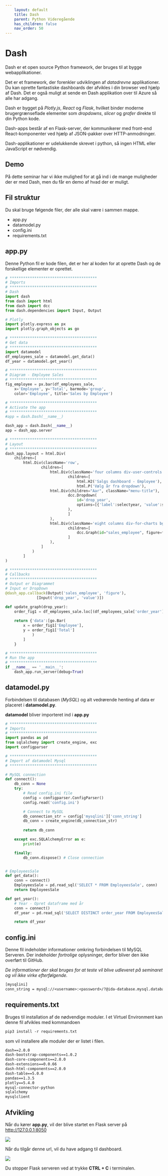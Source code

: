 ```yaml
---
    layout: default
    title: Dash
    parent: Python Videregående
    has_children: false
    nav_order: 50
---
```


# Dash
Dash er et open source Python framework, der bruges til at bygge webapplikationer. 

Det er et framework, der forenkler udviklingen af *datadrevne* applikationer. Du kan oprette fantastiske dashboards der afvikles i din browser ved hjælp af Dash. Det er også muligt at sende en Dash applikation over til Azure så alle har adgang.

Dash er bygget på *Plotly.js*, *React* og *Flask*, hvilket binder moderne brugergrænseflade elementer som *dropdowns*, *slicer* og *grafer* direkte til din Python kode.

Dash-apps består af en Flask-server, der kommunikerer med front-end React-komponenter ved hjælp af JSON-pakker over HTTP-anmodninger.

Dash-applikationer er udelukkende skrevet i python, så ingen HTML eller JavaScript er nødvendig.

## Demo
På dette seminar har vi ikke mulighed for at gå ind i de mange muligheder der er med Dash, men du får en demo af hvad der er muligt.

## Fil struktur
Du skal bruge følgende filer, der alle skal være i sammen mappe.

- app.py
- datamodel.py
- config.ini
- requirements.txt

## app.py
Denne Python fil er kode filen, det er her al koden for at oprette Dash og de forskellige elementer er oprettet.

```python
# ***************************************
# Imports
# ***************************************
# Dash
import dash
from dash import html
from dash import dcc
from dash.dependencies import Input, Output

# Plotly
import plotly.express as px
import plotly.graph_objects as go

# ***************************************
# Get data
# ***************************************
import datamodel
df_employees_sale = datamodel.get_data()
df_year = datamodel.get_year()

# ***************************************
# Diagram - Employee Sales
# ***************************************
fig_employee = px.bar(df_employees_sale, 
    x='Employee', y='Total', barmode='group',
    color='Employee', title='Sales by Employee')

# ***************************************
# Activate the app
# ***************************************
#app = dash.Dash(__name__)

dash_app = dash.Dash(__name__)
app = dash_app.server

# ***************************************
# Layout
# ***************************************
dash_app.layout = html.Div(
    children=[
        html.Div(className='row',
                children=[
                    html.Div(className='four columns div-user-controls',
                            children=[
                                html.H2('Salgs dashboard - Employee'),
                                html.P('Vælg år fra dropdown'),
                    html.Div(children="Aar", className="menu-title"),
                            dcc.Dropdown(
                                id='drop_year',
                                options=[{'label':selectyear, 'value':selectyear} for selectyear in df_year['order_year']]
                            ),
                            ]
                    ),
                    html.Div(className='eight columns div-for-charts bg-grey',
                            children=[
                                dcc.Graph(id="sales_employee", figure=fig_employee)
                            ]
                    ),
                ]
            )
        ]
)

# ***************************************
# Callbacks
# ***************************************
# Output er Diagrammet
# Input er DropDown
@dash_app.callback(Output('sales_employee', 'figure'),
              [Input('drop_year', 'value')])

def update_graph(drop_year):
    order_fig1 = df_employees_sale.loc[(df_employees_sale['order_year'] == drop_year)]
        
    return {'data':[go.Bar(
        x = order_fig1['Employee'],
        y = order_fig1['Total']
            )
        ]
    }

# ***************************************
# Run the app
# ***************************************
if __name__ == '__main__':
    dash_app.run_server(debug=True)
```

## datamodel.py
Forbindelsen til databasen (*MySQL*) og alt vedrørende henting af data er placeret i **datamodel.py**.

**datamodel** bliver importeret ind i **app.py**

```python
# ***************************************
# Imports
# ***************************************
import pandas as pd
from sqlalchemy import create_engine, exc
import configparser

# ***************************************
# Import af datamodel Mysql
# ***************************************

# MySQL connection
def connect():
    db_conn = None
    try:
        # Read config.ini file
        config = configparser.ConfigParser()
        config.read('config.ini')

        # Connect to MySQL
        db_connection_str = config['mysqlini']['conn_string']
        db_conn = create_engine(db_connection_str)
        
        return db_conn

    except exc.SQLAlchemyError as e:
        print(e)

    finally:
        db_conn.dispose() # Close connection


# EmployeesSale
def get_data():
    conn = connect()
    EmployeesSale = pd.read_sql('SELECT * FROM EmployeesSale', conn)
    return EmployeesSale

def get_year():
    # Year - Opret dataframe med år
    conn = connect()
    df_year = pd.read_sql('SELECT DISTINCT order_year FROM EmployeesSale;', conn)

    return df_year
```

## config.ini
Denne fil indeholder informationer omkring forbindelsen til MySQL Serveren.
Der indeholder *fortrolige* oplysninger, derfor bliver den ikke overført til GitHub.

*De informationer der skal bruges for at teste vil blive udleveret på seminaret og vil ikke virke efterfølgende.*

```txt
[mysqlini]
conn_string = mysql://<username>:<password>/?@ida-database.mysql.database.azure.com:3306/northwind
```

## requirements.txt
Bruges til installation af de nødvendige moduler. I et Virtuel Environment kan denne fil afvikles med kommandoen

```txt
pip3 install -r requirements.txt
```

som vil installere alle moduler der er listet i filen.

```txt
dash==2.0.0
dash-bootstrap-components==1.0.2
dash-core-components==2.0.0
dash-extensions==0.0.66
dash-html-components==2.0.0
dash-table==5.0.0
pandas==1.3.5
plotly==5.4.0
mysql-connector-python
sqlalchemy
mysqlclient
```

## Afvikling
Når du kører **app.py**, vil der blive startet en Flask server på http://127.0.0.1:8050

![](./image/flask.jpg)

Når du tilgår denne url, vil du have adgang til dashboard.

![](./image/dash_running.jpg)

Du stopper Flask serveren ved at trykke **CTRL + C** i terminalen.